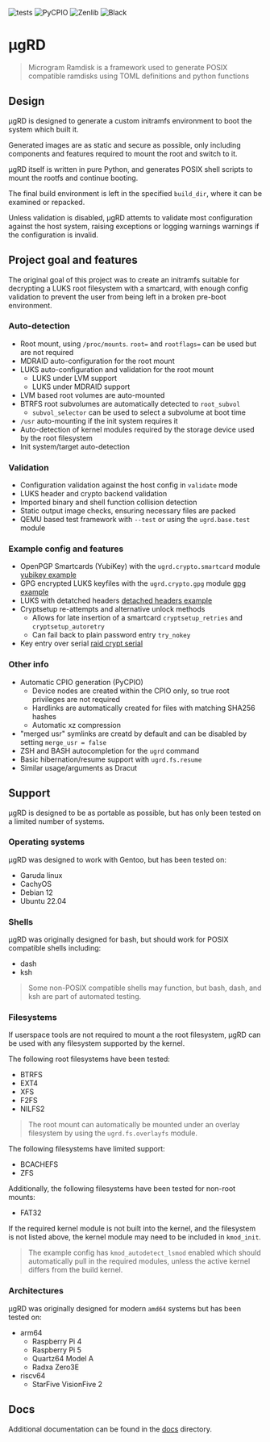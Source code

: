 ![tests](https://github.com/desultory/ugrd/actions/workflows/tests.yml/badge.svg)
![PyCPIO](https://github.com/desultory/pycpio/actions/workflows/unit_tests.yml/badge.svg)
![Zenlib](https://github.com/desultory/zenlib/actions/workflows/unit_tests.yml/badge.svg)
![Black](https://img.shields.io/badge/code%20style-black-000000.svg)

# µgRD

> Microgram Ramdisk is a framework used to generate POSIX compatible ramdisks using TOML definitions and python functions

## Design

µgRD is designed to generate a custom initramfs environment to boot the system which built it.

Generated images are as static and secure as possible, only including components and features required to mount the root and switch to it.

µgRD itself is written in pure Python, and generates POSIX shell scripts to mount the rootfs and continue booting.

The final build environment is left in the specified `build_dir`, where it can be examined or repacked.

Unless validation is disabled, µgRD attemts to validate most configuration against the host system, raising exceptions or logging warnings warnings if the configuration is invalid.

## Project goal and features

The original goal of this project was to create an initramfs suitable for decrypting a LUKS root filesystem with a smartcard, with enough config validation to prevent the user from being left in a broken pre-boot environment.

### Auto-detection

* Root mount, using `/proc/mounts`. `root=` and `rootflags=` can be used but are not required
* MDRAID auto-configuration for the root mount
* LUKS auto-configuration and validation for the root mount
  - LUKS under LVM support
  - LUKS under MDRAID support
* LVM based root volumes are auto-mounted
* BTRFS root subvolumes are automatically detected to `root_subvol`
    - `subvol_selector` can be used to select a subvolume at boot time
* `/usr` auto-mounting if the init system requires it
* Auto-detection of kernel modules required by the storage device used by the root filesystem
* Init system/target auto-detection

### Validation

* Configuration validation against the host config in `validate` mode
* LUKS header and crypto backend validation
* Imported binary and shell function collision detection
* Static output image checks, ensuring necessary files are packed
* QEMU based test framework with `--test` or using the `ugrd.base.test` module

### Example config and features

* OpenPGP Smartcards (YubiKey) with the `ugrd.crypto.smartcard` module [yubikey example](examples/yubikey.toml)
* GPG encrypted LUKS keyfiles with the `ugrd.crypto.gpg` module [gpg example](examples/gpg_keyfile.toml)
* LUKS with detatched headers [detached headers example](examples/detached_headers.toml)
* Cryptsetup re-attempts and alternative unlock methods
  - Allows for late insertion of a smartcard `cryptsetup_retries` and `cryptsetup_autoretry`
  - Can fail back to plain password entry `try_nokey`
* Key entry over serial [raid crypt serial](examples/raid_crypt_serial.toml)

### Other info  

* Automatic CPIO generation (PyCPIO)
  - Device nodes are created within the CPIO only, so true root privileges are not required
  - Hardlinks are automatically created for files with matching SHA256 hashes
  - Automatic xz compression
* "merged usr" symlinks are creatd by default and can be disabled by setting `merge_usr = false`
* ZSH and BASH autocompletion for the `ugrd` command
* Basic hibernation/resume support with `ugrd.fs.resume`
* Similar usage/arguments as Dracut

## Support

µgRD is designed to be as portable as possible, but has only been tested on a limited number of systems.

### Operating systems

µgRD was designed to work with Gentoo, but has been tested on:

* Garuda linux
* CachyOS
* Debian 12
* Ubuntu 22.04

### Shells

µgRD was originally designed for bash, but should work for POSIX compatible shells including:

* dash
* ksh

> Some non-POSIX compatible shells may function, but bash, dash, and ksh are part of automated testing.

### Filesystems

If userspace tools are not required to mount a the root filesystem, µgRD can be used with any filesystem supported by the kernel.

The following root filesystems have been tested:

* BTRFS
* EXT4
* XFS
* F2FS
* NILFS2

> The root mount can automatically be mounted under an overlay filesystem by using the `ugrd.fs.overlayfs` module.

The following filesystems have limited support:

* BCACHEFS
* ZFS

Additionally, the following filesystems have been tested for non-root mounts:

* FAT32

If the required kernel module is not built into the kernel, and the filesystem is not listed above, the kernel module may need to be included in `kmod_init`.

> The example config has `kmod_autodetect_lsmod` enabled which should automatically pull in the required modules, unless the active kernel differs from the build kernel.

### Architectures

µgRD was originally designed for modern `amd64` systems but has been tested on:

* arm64
   * Raspberry Pi 4
   * Raspberry Pi 5
   * Quartz64 Model A
   * Radxa Zero3E
* riscv64
   * StarFive VisionFive 2

## Docs

Additional documentation can be found in the [docs](docs) directory.
